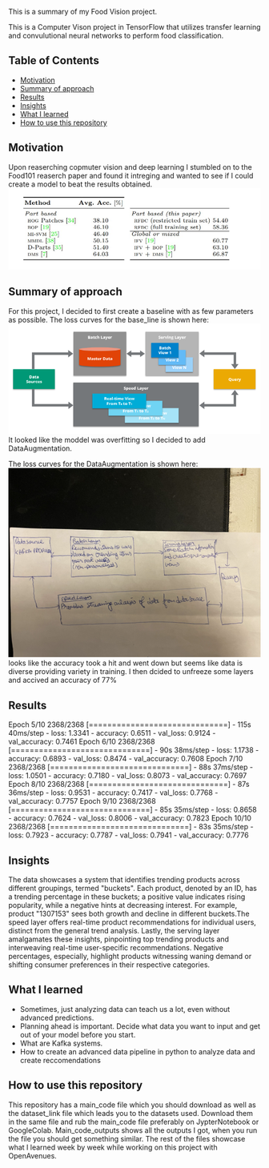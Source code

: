 This is a summary of my Food Vision project.

This is a Computer Vison project in TensorFlow that utilizes transfer learning and convulutional neural networks to perform food classification. 

## Table of Contents 
* [Motivation](#motivation)
* [Summary of approach](#summary-of-approach)
* [Results](#results)
* [Insights](#insights)
* [What I learned](#what-i-learned)
* [How to use this repository](#how-to-use-this-repository)

## Motivation
Upon reaserching copmuter vision and deep learning I stumbled on to the Food101 reaserch paper and found it intreging and wanted to see if I could create a model to beat the results obtained.
![alt text](https://github.com/Vybavnag/Food_Vision_Project/blob/main/images/food101.jpg)


## Summary of approach
For this project, I decided to first create a baseline with as few parameters as possible. The loss curves for the base_line is shown here:
![alt text](https://github.com/Vybavnag/OpenAvenues_project/blob/main/images/19_Lambda-1.jpg)
It looked like the moddel was overfitting so I decided to add DataAugmentation.

The loss curves for the DataAugmentation is shown here:
![alt text](https://github.com/Vybavnag/OpenAvenues_project/blob/main/images/IMG_3388.jpg)\
looks like the accuracy took a hit and went down but seems like data is diverse providing variety in training. I then dcided to unfreeze some layers and accived an accuracy of 77%


## Results
Epoch 5/10
2368/2368 [==============================] - 115s 40ms/step - loss: 1.3341 - accuracy: 0.6511 - val_loss: 0.9124 - val_accuracy: 0.7461
Epoch 6/10
2368/2368 [==============================] - 90s 38ms/step - loss: 1.1738 - accuracy: 0.6893 - val_loss: 0.8474 - val_accuracy: 0.7608
Epoch 7/10
2368/2368 [==============================] - 88s 37ms/step - loss: 1.0501 - accuracy: 0.7180 - val_loss: 0.8073 - val_accuracy: 0.7697
Epoch 8/10
2368/2368 [==============================] - 87s 36ms/step - loss: 0.9531 - accuracy: 0.7417 - val_loss: 0.7768 - val_accuracy: 0.7757
Epoch 9/10
2368/2368 [==============================] - 85s 35ms/step - loss: 0.8658 - accuracy: 0.7624 - val_loss: 0.8006 - val_accuracy: 0.7823
Epoch 10/10
2368/2368 [==============================] - 83s 35ms/step - loss: 0.7923 - accuracy: 0.7787 - val_loss: 0.7941 - val_accuracy: 0.7776

## Insights
The data showcases a system that identifies trending products across different groupings, termed "buckets". Each product, denoted by an ID, has a trending percentage in these buckets; a positive value indicates rising popularity, while a negative hints at decreasing interest. For example, product "1307153" sees both growth and decline in different buckets.The speed layer offers real-time product recommendations for individual users, distinct from the general trend analysis. Lastly, the serving layer amalgamates these insights, pinpointing top trending products and interweaving real-time user-specific recommendations. Negative percentages, especially, highlight products witnessing waning demand or shifting consumer preferences in their respective categories.

## What I learned
* Sometimes, just analyzing data can teach us a lot, even without advanced predictions.
* Planning ahead is important. Decide what data you want to input and get out of your model before you start.
* What are Kafka systems.
* How to create an advanced data pipeline in python to analyze data and create reccomendations 
  


## How to use this repository
This repository has a main_code file which you should download as well as the dataset_link file which leads you to the datasets used. Download them in the same file and rub the main_code file preferably on JypterNotebook or GoogleColab. Main_code_outputs shows all the outputs I got, when you run the file you should get something similar. The rest of the files showcase what I learned week by week while working on this project with OpenAvenues.

